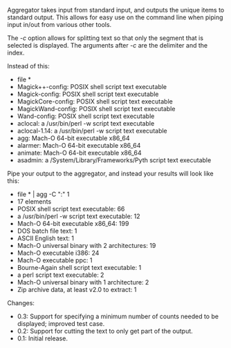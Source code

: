 Aggregator takes input from standard input, and outputs the unique items to standard output. This allows for easy use on the command line when piping input in/out from various other tools.

The *-c* option allows for splitting text so that only the segment that is selected is displayed. The arguments after *-c* are the delimiter and the index.

Instead of this:

* file *
* Magick++-config:                      POSIX shell script text executable
* Magick-config:                        POSIX shell script text executable
* MagickCore-config:                    POSIX shell script text executable
* MagickWand-config:                    POSIX shell script text executable
* Wand-config:                          POSIX shell script text executable
* aclocal:                              a /usr/bin/perl -w script text executable
* aclocal-1.14:                         a /usr/bin/perl -w script text executable
* agg:                                  Mach-O 64-bit executable x86_64
* alarmer:                              Mach-O 64-bit executable x86_64
* animate:                              Mach-O 64-bit executable x86_64
* asadmin:                              a /System/Library/Frameworks/Pyth script text executable

Pipe your output to the aggregator, and instead your results will look like this:

* file * | agg -C ":" 1
* 17 elements
*	POSIX shell script text executable: 66
*	a /usr/bin/perl -w script text executable: 12
*	Mach-O 64-bit executable x86_64: 199
*	DOS batch file text: 1
*	ASCII English text: 1
*	Mach-O universal binary with 2 architectures: 19
*	Mach-O executable i386: 24
*	Mach-O executable ppc: 1
*	Bourne-Again shell script text executable: 1
*	a perl script text executable: 2
*	Mach-O universal binary with 1 architecture: 2
*	Zip archive data, at least v2.0 to extract: 1

Changes:

* 0.3: Support for specifying a minimum number of counts needed to be displayed; improved test case.
* 0.2: Support for cutting the text to only get part of the output.
* 0.1: Initial release.